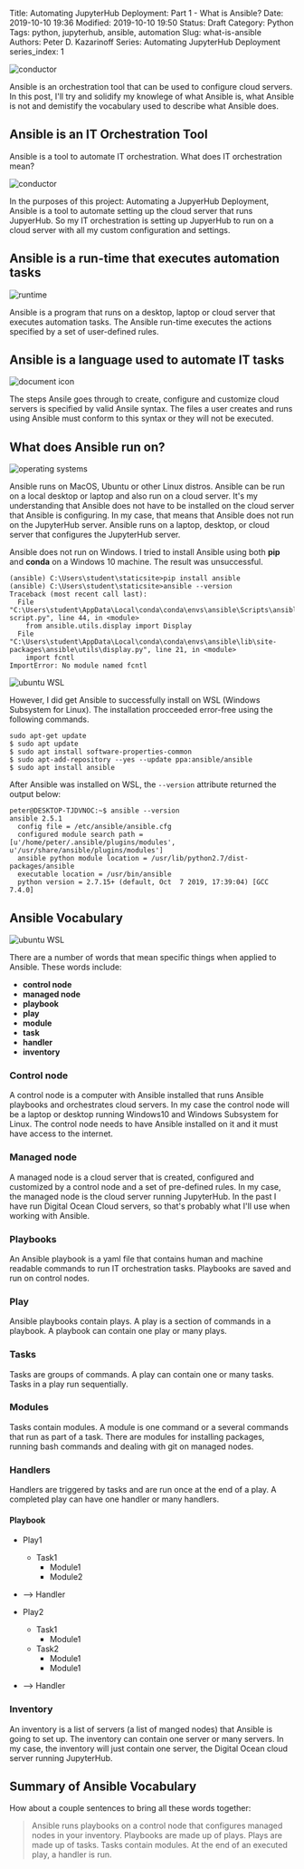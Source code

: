 Title: Automating JupyterHub Deployment: Part 1 - What is Ansible?
Date: 2019-10-10 19:36
Modified: 2019-10-10 19:50
Status: Draft
Category: Python
Tags: python, jupyterhub, ansible, automation 
Slug: what-is-ansible
Authors: Peter D. Kazarinoff
Series: Automating JupyterHub Deployment
series_index: 1

![conductor]({static}/posts/ansible/images/conductor.png)

Ansible is an orchestration tool that can be used to configure cloud servers. In this post, I'll try and solidify my knowlege of what Ansible is, what Ansible is not and demistify the vocabulary used to describe what Ansible does.

## Ansible is an IT Orchestration Tool

Ansible is a tool to automate IT orchestration. What does IT orchestration mean?

![conductor]({static}/posts/ansible/images/robot_factory.jpg)

In the purposes of this project: Automating a JupyerHub Deployment, Ansible is a tool to automate setting up the cloud server that runs JupyerHub. So my IT orchestration is setting up JupyerHub to run on a cloud server with all my custom configuration and settings.

## Ansible is a run-time that executes automation tasks

![runtime]({static}/posts/ansible/images/runtime.png)

Ansible is a program that runs on a desktop, laptop or cloud server that executes automation tasks. The Ansible run-time executes the actions specified by a set of user-defined rules.

## Ansible is a language used to automate IT tasks

![document icon]({static}/posts/ansible/images/document_icon.png)

The steps Ansile goes through to create, configure and customize cloud servers is specified by valid Ansile syntax. The files a user creates and runs using Ansible must conform to this syntax or they will not be executed.

## What does Ansible run on?

![operating systems]({static}/posts/ansible/images/operating_systems.png)

Ansible runs on MacOS, Ubuntu or other Linux distros. Ansible can be run on a local desktop or laptop and also run on a cloud server. It's my understanding that Ansible does not have to be installed on the cloud server that Ansible is configuring. In my case, that means that Ansible does not run on the JupyterHub server. Ansible runs on a laptop, desktop, or cloud server that configures the JupyterHub server. 

Ansible does not run on Windows. I tried to install Ansible using both **pip** and **conda** on a Windows 10 machine. The result was unsuccessful.

```text
(ansible) C:\Users\student\staticsite>pip install ansible
(ansible) C:\Users\student\staticsite>ansible --version
Traceback (most recent call last):
  File "C:\Users\student\AppData\Local\conda\conda\envs\ansible\Scripts\ansible-script.py", line 44, in <module>
    from ansible.utils.display import Display
  File "C:\Users\student\AppData\Local\conda\conda\envs\ansible\lib\site-packages\ansible\utils\display.py", line 21, in <module>
    import fcntl
ImportError: No module named fcntl
```

![ubuntu WSL]({static}/posts/ansible/images/ubuntu_wsl.png)

However, I did get Ansible to successfully install on WSL (Windows Subsystem for Linux). The installation procceeded error-free using the following commands.

```text
sudo apt-get update
$ sudo apt update
$ sudo apt install software-properties-common
$ sudo apt-add-repository --yes --update ppa:ansible/ansible
$ sudo apt install ansible
```

After Ansible was installed on WSL, the ```--version``` attribute returned the output below:

```text
peter@DESKTOP-TJDVNOC:~$ ansible --version
ansible 2.5.1
  config file = /etc/ansible/ansible.cfg
  configured module search path = [u'/home/peter/.ansible/plugins/modules', u'/usr/share/ansible/plugins/modules']
  ansible python module location = /usr/lib/python2.7/dist-packages/ansible
  executable location = /usr/bin/ansible
  python version = 2.7.15+ (default, Oct  7 2019, 17:39:04) [GCC 7.4.0]
```

## Ansible Vocabulary

![ubuntu WSL]({static}/posts/ansible/images/dictionary.png)

There are a number of words that mean specific things when applied to Ansible. These words include:

 * **control node**
 * **managed node**
 * **playbook**
 * **play**
 * **module**
 * **task**
 * **handler**
 * **inventory**

### Control node

A control node is a computer with Ansible installed that runs Ansible playbooks and orchestrates cloud servers. In my case the control node will be a laptop or desktop running Windows10 and Windows Subsystem for Linux. The control node needs to have Ansible installed on it and it must have access to the internet. 

### Managed node

A managed node is a cloud server that is created, configured and customized by a control node and a set of pre-defined rules. In my case, the managed node is the cloud server running JupyterHub. In the past I have run Digital Ocean Cloud servers, so that's probably what I'll use when working with Ansible. 

### Playbooks

An Ansible playbook is a yaml file that contains human and machine readable commands to run IT orchestration tasks. Playbooks are saved and run on control nodes.

### Play

Ansible playbooks contain plays. A play is a section of commands in a playbook. A playbook can contain one play or many plays.

### Tasks

Tasks are groups of commands. A play can contain one or many tasks. Tasks in a play run sequentially.


### Modules

Tasks contain modules. A module is one command or a several commands that run as part of a task. There are modules for installing packages, running bash commands and dealing with git on managed nodes.

### Handlers

Handlers are triggered by tasks and are run once at the end of a play. A completed play can have one handler or many handlers.

#### Playbook

   * Play1
     * Task1
       * Module1
       * Module2
   * --> Handler 

   * Play2
     * Task1
       * Module1
     * Task2
       * Module1
       * Module1
   * --> Handler

### Inventory

An inventory is a list of servers (a list of manged nodes) that Ansible is going to set up. The inventory can contain one server or many servers. In my case, the inventory will just contain one server, the Digital Ocean cloud server running JupyterHub.

## Summary of Ansible Vocabulary

How about a couple sentences to bring all these words together:

> Ansible runs playbooks on a control node that configures managed nodes in your inventory. Playbooks are made up of plays. Plays are made up of tasks. Tasks contain modules. At the end of an executed play, a handler is run.
